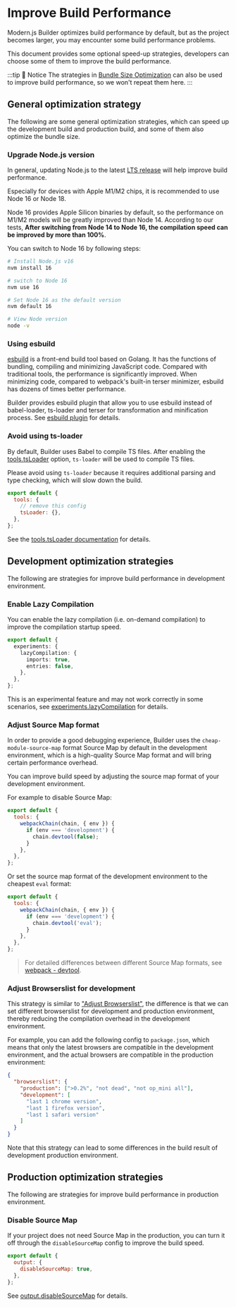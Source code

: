 # Improve Build Performance

Modern.js Builder optimizes build performance by default, but as the project becomes larger, you may encounter some build performance problems.

This document provides some optional speed-up strategies, developers can choose some of them to improve the build performance.

:::tip 📢 Notice
The strategies in [Bundle Size Optimization](/zh/guide/advanced/optimize-bundle) can also be used to improve build performance, so we won't repeat them here.
:::

## General optimization strategy

The following are some general optimization strategies, which can speed up the development build and production build, and some of them also optimize the bundle size.

### Upgrade Node.js version

In general, updating Node.js to the latest [LTS release](https://github.com/nodejs/release#release-schedule) will help improve build performance.

Especially for devices with Apple M1/M2 chips, it is recommended to use Node 16 or Node 18.

Node 16 provides Apple Silicon binaries by default, so the performance on M1/M2 models will be greatly improved than Node 14. According to our tests, **After switching from Node 14 to Node 16, the compilation speed can be improved by more than 100%**.

You can switch to Node 16 by following steps:

```bash
# Install Node.js v16
nvm install 16

# switch to Node 16
nvm use 16

# Set Node 16 as the default version
nvm default 16

# View Node version
node -v
```

### Using esbuild

[esbuild](https://esbuild.github.io/) is a front-end build tool based on Golang. It has the functions of bundling, compiling and minimizing JavaScript code. Compared with traditional tools, the performance is significantly improved. When minimizing code, compared to webpack's built-in terser minimizer, esbuild has dozens of times better performance.

Builder provides esbuild plugin that allow you to use esbuild instead of babel-loader, ts-loader and terser for transformation and minification process. See [esbuild plugin](/plugins/plugin-esbuild.html) for details.

### Avoid using ts-loader

By default, Builder uses Babel to compile TS files. After enabling the [tools.tsLoader](/en/api/config-tools.html#tools-tsloader) option, `ts-loader` will be used to compile TS files.

Please avoid using `ts-loader` because it requires additional parsing and type checking, which will slow down the build.

```js
export default {
  tools: {
    // remove this config
    tsLoader: {},
  },
};
```

See the [tools.tsLoader documentation](/en/api/config-tools.html#tools-tsloader) for details.

## Development optimization strategies

The following are strategies for improve build performance in development environment.

### Enable Lazy Compilation

You can enable the lazy compilation (i.e. on-demand compilation) to improve the compilation startup speed.

```ts
export default {
  experiments: {
    lazyCompilation: {
      imports: true,
      entries: false,
    },
  },
};
```

This is an experimental feature and may not work correctly in some scenarios, see [experiments.lazyCompilation](/en/api/config-experiments.html#experiments-lazycompilation) for details.

### Adjust Source Map format

In order to provide a good debugging experience, Builder uses the `cheap-module-source-map` format Source Map by default in the development environment, which is a high-quality Source Map format and will bring certain performance overhead.

You can improve build speed by adjusting the source map format of your development environment.

For example to disable Source Map:

```js
export default {
  tools: {
    webpackChain(chain, { env }) {
      if (env === 'development') {
        chain.devtool(false);
      }
    },
  },
};
```

Or set the source map format of the development environment to the cheapest `eval` format:

```js
export default {
  tools: {
    webpackChain(chain, { env }) {
      if (env === 'development') {
        chain.devtool('eval');
      }
    },
  },
};
```

> For detailed differences between different Source Map formats, see [webpack - devtool](https://webpack.js.org/configuration/devtool/).

### Adjust Browserslist for development

This strategy is similar to ["Adjust Browserslist"](/en/guide/advanced/optimize-bundle.html#adjust-browserslist), the difference is that we can set different browserslist for development and production environment, thereby reducing the compilation overhead in the development environment.

For example, you can add the following config to `package.json`, which means that only the latest browsers are compatible in the development environment, and the actual browsers are compatible in the production environment:

```json
{
  "browserslist": {
    "production": [">0.2%", "not dead", "not op_mini all"],
    "development": [
      "last 1 chrome version",
      "last 1 firefox version",
      "last 1 safari version"
    ]
  }
}
```

Note that this strategy can lead to some differences in the build result of development production environment.

## Production optimization strategies

The following are strategies for improve build performance in production environment.

### Disable Source Map

If your project does not need Source Map in the production, you can turn it off through the `disableSourceMap` config to improve the build speed.

```js
export default {
  output: {
    disableSourceMap: true,
  },
};
```

See [output.disableSourceMap](/en/api/config-output.html#output-disablesourcemap) for details.
